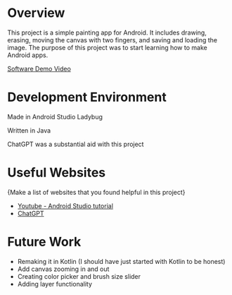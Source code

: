 # Overview

This project is a simple painting app for Android. It includes drawing, erasing, moving the canvas with two fingers, and saving and loading the image. The purpose of this project was to start learning how to make Android apps. 

[Software Demo Video](http://youtube.link.goes.here)

# Development Environment

Made in Android Studio Ladybug

Written in Java

ChatGPT was a substantial aid with this project

# Useful Websites

{Make a list of websites that you found helpful in this project}
* [Youtube - Android Studio tutorial](https://www.youtube.com/watch?v=gNO8PwI2arI)
* [ChatGPT](https://chatgpt.com)

# Future Work
* Remaking it in Kotlin (I should have just started with Kotlin to be honest)
* Add canvas zooming in and out
* Creating color picker and brush size slider
* Adding layer functionality